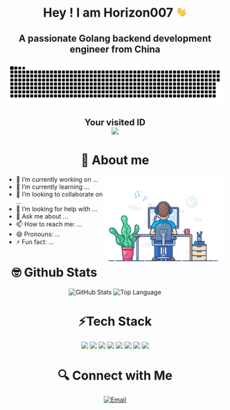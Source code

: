 <p align="center">
<h1 height="200px" align="center">Hey ! I am Horizon007 <img src="images/Hi.gif" width="25"></h1>
<h2 align="center">A passionate Golang backend development engineer from China</h3>
</p>

<p align="center">
    <a href=#><img src="images/contributions.svg"></a>
</p>

<p align="center">
    <span style="font-size: 20px; font-weight: bold;">Your visited ID</span> <br>
    <img src="https://profile-counter.glitch.me/Horizon007/count.svg" />
</p>

<h1 height="200px" align="center">🤖 About me </h1>
<img align="right" alt="GIF" src="images/dev-working.gif" width="280"/>

- 🔭 I’m currently working on ...
- 🌱 I’m currently learning ...
- 👯 I’m looking to collaborate on ...
- 🤔 I’m looking for help with ...
- 💬 Ask me about ...
- 📫 How to reach me: ...
- 😄 Pronouns: ...
- ⚡ Fun fact: ...
  
<h1 height="200px" align="center">🤓 Github Stats </h1>
<p align="center">
    <img alt="GitHub Stats" src="https://github-readme-stats.vercel.app/api?username=Horizon007&show_icons=true&hide=issues&icon_color=000000&hide_border=true&title_color=5391FE&text_color=555">
    <img alt="Top Language" src="https://github-readme-stats.vercel.app/api/top-langs/?username=Horizon007&hide=html,&hide_border=true&title_color=5391FE&text_color=555">
</p>
<p align="center">
<h1 height="200px" align="center">⚡Tech Stack</h1>
<p align="center">
    <code><img src="https://img.shields.io/badge/-Golang-black?style=for-the-badge&logo=go"/></code>
    <code><img src="https://img.shields.io/badge/-MySQL-black?style=for-the-badge&logo=mysql"/></code>
    <code><img src="https://img.shields.io/badge/-Redis-black?style=for-the-badge&logo=redis"/></code>
    <code><img src="https://img.shields.io/badge/-Docker-black?style=for-the-badge&logo=docker"/></code>
    <code><img src="https://img.shields.io/badge/-Kubernetes-black?style=for-the-badge&logo=kubernetes"/></code>
    <code><img src="https://img.shields.io/badge/-Linux-black?style=for-the-badge&logo=linux"/></code>
    <code><img src="https://img.shields.io/badge/-Git-black?style=for-the-badge&logo=git"/></code>
    <code><img src="https://img.shields.io/badge/-Gin-black?style=for-the-badge&logo=gin"/></code>
</p>

<p align="center">
<h1 height="200px" align="center">🔍 Connect with Me</h1>
<p align="center">
<a href="mailto:1311047170@qq.com"><img alt="Email" src="https://img.shields.io/badge/Email-1311047170@qq.com-blue?style=flat-square&logo=gmail"></a>
</p>


